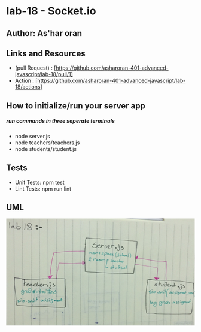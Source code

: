 # lab-18 - Socket.io
## Author: As'har oran
## Links and Resources
* (pull Request) : [https://github.com/asharoran-401-advanced-javascript/lab-18/pull/1]
* Action : [https://github.com/asharoran-401-advanced-javascript/lab-18/actions]

## How to initialize/run your server app
##### run commands in three seperate terminals
* node server.js
* node teachers/teachers.js
* node students/student.js


## Tests
* Unit Tests: npm test
* Lint Tests: npm run lint

## UML
![alt text](assets/lab-18.jpg)